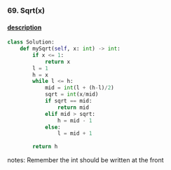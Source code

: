 ### 69. Sqrt(x)

#### [description](https://leetcode.com/problems/sqrtx/)

```python
class Solution:
    def mySqrt(self, x: int) -> int:
        if x <= 1:
            return x
        l = 1
        h = x
        while l <= h:
            mid = int(l + (h-l)/2)
            sqrt = int(x/mid)
            if sqrt == mid:
                return mid
            elif mid > sqrt:
                h = mid - 1
            else:
                l = mid + 1
                
        return h
```

notes: Remember the int should be written at the front
